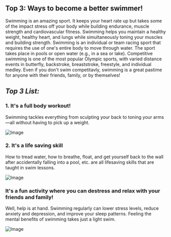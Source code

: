 ## **Top 3: Ways to become a better swimmer!**

Swimming is an amazing sport. It keeps your heart rate up but takes some of the impact stress off your body while building endurance, muscle strength and cardiovascular fitness. Swimming helps you maintain a healthy weight, healthy heart, and lungs while simultaneously toning your muscles and building strength. Swimming is an individual or team racing sport that requires the use of one's entire body to move through water. The sport takes place in pools or open water (e.g., in a sea or lake). Competitive swimming is one of the most popular Olympic sports, with varied distance events in butterfly, backstroke, breaststroke, freestyle, and individual medley. Even if you don't swim competitavly, swimming is a great pastime for anyone with their friends, family, or by themselves!


## _Top 3 List:_

### 1. It's a full body workout!

Swimming tackles everything from sculpting your back to toning your arms—all without having to pick up a weight.

![Image](https://www.mensjournal.com/wp-content/uploads/2015/06/muscularmanpool.jpg?quality=86&strip=all)

### 2. It's a life saving skill

How to tread water, how to breathe, float, and get yourself back to the wall after accidentally falling into a pool, etc. are all lifesaving skills that are taught in swim lessons.

![Image](https://www.4everclearpools.com/wp-content/uploads/2020/07/boy-with-lifesaver1.jpg)

### It's a fun activity where you can destress and relax with your friends and family!

Well, help is at hand. Swimming regularly can lower stress levels, reduce anxiety and depression, and improve your sleep patterns. Feeling the mental benefits of swimming takes just a light swim.


![Image](https://swimjim.com/wp-content/uploads/2019/10/Fun-Swimming-915x610.jpg)
